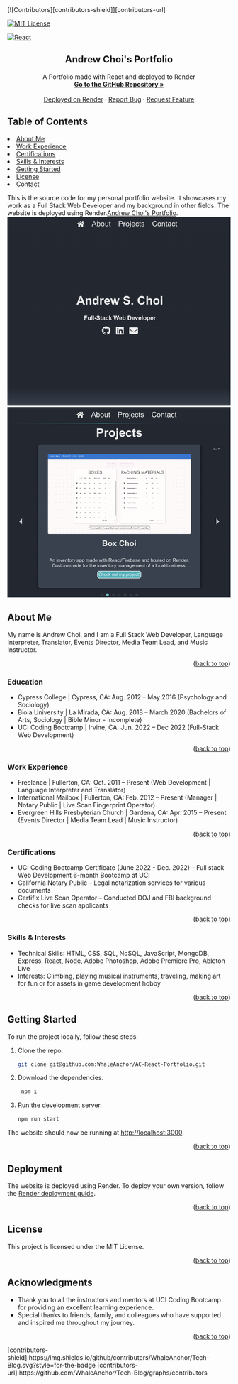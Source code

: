 <div id="top"></div>
[![Contributors][contributors-shield]][contributors-url]

[![MIT License][license-shield]][license-url]

[![React][react-shield]][react-url]

<div>
<h2 align="center">Andrew Choi's Portfolio</h2>
<p align="center">
    A Portfolio made with React and deployed to Render
    <br />
    <a href="https://github.com/WhaleAnchor/AC-React-Portfolio"><strong> Go to the GitHub Repository »</strong></a>
    <br />
    <br />
    <a href="https://github.com/WhaleAnchor/AC-React-Portfolio">Deployed on Render</a>
    ·
    <a href="https://github.com/WhaleAnchor/AC-React-Portfolio/issues">Report Bug</a>
    ·
    <a href="https://github.com/WhaleAnchor/AC-React-Portfolio/issues">Request Feature</a>
  </p>
</div>

## Table of Contents

<li><a href="#about-me">About Me</a></li>
<li><a href="#work-experience">Work Experience</a></li>
<li><a href="#certifications">Certifications</a></li>
<li><a href="#skills-&-interests">Skills & Interests</a></li>
<li><a href="#getting-started">Getting Started</a></li>
<li><a href="#license">License</a></li>
<li><a href="#contact">Contact</a></li>

This is the source code for my personal portfolio website. It showcases my work as a Full Stack Web Developer and my background in other fields.
The website is deployed using Render.[Andrew Choi's Portfolio](https://andrew-chois-portfolio.onrender.com/).
![Andrew-Choi](assets/screenshot.png "Image of Portfolio's Intro Page") 
![Andrew-Choi](assets/screenshot1.png "Image of Portfolio's Projects Page") 
## About Me

My name is Andrew Choi, and I am a Full Stack Web Developer, Language Interpreter, Translator, Events Director, Media Team Lead, and Music Instructor.

<p align="right">(<a href="#top">back to top</a>)</p>

### Education

- Cypress College | Cypress, CA: Aug. 2012 – May 2016 (Psychology and Sociology)
- Biola University | La Mirada, CA: Aug. 2018 – March 2020 (Bachelors of Arts, Sociology | Bible Minor - Incomplete)
- UCI Coding Bootcamp | Irvine, CA: Jun. 2022 – Dec 2022 (Full-Stack Web Development)

<p align="right">(<a href="#top">back to top</a>)</p>

### Work Experience

- Freelance | Fullerton, CA: Oct. 2011 – Present (Web Development | Language Interpreter and Translator)
- International Mailbox | Fullerton, CA: Feb. 2012 – Present (Manager | Notary Public | Live Scan Fingerprint Operator)
- Evergreen Hills Presbyterian Church | Gardena, CA: Apr. 2015 – Present (Events Director | Media Team Lead | Music Instructor)

<p align="right">(<a href="#top">back to top</a>)</p>

### Certifications

- UCI Coding Bootcamp Certificate (June 2022 - Dec. 2022) – Full stack Web Development 6-month Bootcamp at UCI
- California Notary Public – Legal notarization services for various documents
- Certifix Live Scan Operator – Conducted DOJ and FBI background checks for live scan applicants

<p align="right">(<a href="#top">back to top</a>)</p>

### Skills & Interests

- Technical Skills: HTML, CSS, SQL, NoSQL, JavaScript, MongoDB, Express, React, Node, Adobe Photoshop, Adobe Premiere Pro, Ableton Live
- Interests: Climbing, playing musical instruments, traveling, making art for fun or for assets in game development hobby

<p align="right">(<a href="#top">back to top</a>)</p>

## Getting Started

To run the project locally, follow these steps:

1. Clone the repo.
    ```sh
    git clone git@github.com:WhaleAnchor/AC-React-Portfolio.git
    ```
2. Download the dependencies.
   ```sh
    npm i
   ```
3. Run the development server.
    ```sh
    npm run start
    ```

The website should now be running at [http://localhost:3000](http://localhost:3000).

<p align="right">(<a href="#top">back to top</a>)</p>

## Deployment

The website is deployed using Render. To deploy your own version, follow the [Render deployment guide](https://render.com/docs/deploy-create-react-app).

<p align="right">(<a href="#top">back to top</a>)</p>

## License

This project is licensed under the MIT License.

<p align="right">(<a href="#top">back to top</a>)</p>

## Acknowledgments

- Thank you to all the instructors and mentors at UCI Coding Bootcamp for providing an excellent learning experience.
- Special thanks to friends, family, and colleagues who have supported and inspired me throughout my journey.

<p align="right">(<a href="#top">back to top</a>)</p>
<!-- Markdown links -->
[contributors-shield]:https://img.shields.io/github/contributors/WhaleAnchor/Tech-Blog.svg?style=for-the-badge
[contributors-url]:https://github.com/WhaleAnchor/Tech-Blog/graphs/contributors

[license-shield]:https://img.shields.io/github/license/othneildrew/Best-README-Template.svg?style=for-the-badge
[license-url]:https://github.com/othneildrew/Best-README-Template/blob/master/LICENSE.txt

[react-shield]:https://img.shields.io/badge/React-20232A?style=for-the-badge&logo=react&logoColor=61DAFB
[react-url]:https://react.dev/reference/react

